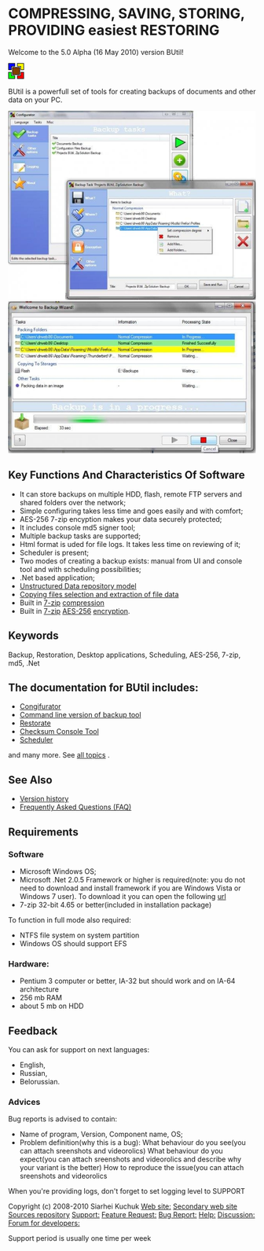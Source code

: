 # COMPRESSING, SAVING, STORING, PROVIDING easiest RESTORING

Welcome to the 5.0 Alpha (16 May 2010) version BUtil!

![BUtil Logotype](./help/Readme%20Assets/Logotype.bmp)

BUtil is a powerfull set of tools for creating backups of documents and other data on your PC.

![The main window of configurator](./help/Readme%20Assets/Screenshot%201.jpg)
![The backup ui master](./help/Readme%20Assets/Screenshot%202.jpg)

## Key Functions And Characteristics Of Software

- It can store backups on multiple HDD, flash, remote FTP servers and shared folders over the network;
- Simple configuring takes less time and goes easily and with comfort;
- AES-256 7-zip encyption makes your data securely protected;
- It includes console md5 signer tool;
- Multiple backup tasks are supported;
- Html format is uded for file logs. It takes less time on reviewing of it;
- Scheduler is present;
- Two modes of creating a backup exists: manual from UI and console tool and with scheduling possibilities;
- .Net based application;
- [Unstructured Data repository model](./help/general/Glossary.htm#udrm)
- [Copying files selection and extraction of file data](./help/general/Glossary.htm#cfsaeofd)
- Built in [7-zip](https://www.7-zip.org/) [compression](https://en.wikipedia.org/wiki/Data_compression)
- Built in [7-zip](https://www.7-zip.org/) [AES-256](https://en.wikipedia.org/wiki/Advanced_Encryption_Standard) [encryption](https://en.wikipedia.org/wiki/Encryption).

## Keywords

Backup, Restoration, Desktop applications, Scheduling, AES-256, 7-zip, md5, .Net

## The documentation for BUtil includes:

- [Congifurator](./help/configurator/CommandLineArguments.htm)
- [Command line version of backup tool](./help/Backup%20Console%20Tool.md)
- [Restorate](./help/Restore/Restoration%20Wizard.md)
- [Checksum Console Tool](./help/Checksum%20Console%20Tool.md)
- [Scheduler](./help/Schedule/Scheduler%20Tray%20Application.md)

and many more. See [all topics](./help/TOC.md) .

## See Also

- [Version history](./help/general/VersionHistory.htm)
- [Frequently Asked Questions (FAQ)](./help/general/Faq.htm)

## Requirements

### Software

- Microsoft Windows OS;
- Microsoft .Net 2.0.5 Framework or higher is required(note: you do not need to download and install framework if you are Windows Vista or Windows 7 user). To download it you can open the following [url](http://www.microsoft.com/downloads/details.aspx?FamilyID=0856eacb-4362-4b0d-8edd-aab15c5e04f5&DisplayLang=en)
- 7-zip 32-bit 4.65 or better(included in installation package)

To function in full mode also required:
- NTFS file system on system partition
- Windows OS should support EFS

### Hardware:

- Pentium 3 computer or better, IA-32 but should work and on IA-64 architecture
- 256 mb RAM
- about 5 mb on HDD

## Feedback

You can ask for support on next languages:
- English,
- Russian,
- Belorussian.

### Advices

Bug reports is advised to contain:
- Name of program, Version, Component name, OS;
- Problem definition(why this is a bug):
What behaviour do you see(you can attach sreenshots and videorolics)
What behaviour do you expect(you can attach sreenshots and videorolics and describe why your variant is the better)
How to reproduce the issue(you can attach sreenshots and videorolics

When you're providing logs, don't forget to set logging level to SUPPORT


Copyright (c) 2008-2010 Siarhei Kuchuk
[Web site:](http://butil.codeplex.com/)
[Secondary web site](http://www.sourceforge.net/projects/butil)
[Sources repository](http://butil.codeplex.com/SourceControl/list/changesets)
[Support:](https://sourceforge.net/tracker/?func=add&group_id=195114&atid=952142)
[Feature Request:](https://sourceforge.net/tracker/?func=add&group_id=195114&atid=952144)
[Bug Report:](https://sourceforge.net/tracker/?func=add&group_id=195114&atid=952141)
[Help:](https://sourceforge.net/forum/forum.php?forum_id=690646)
[Discussion:](https://sourceforge.net/forum/forum.php?forum_id=690645)
[Forum for developers:](https://sourceforge.net/forum/forum.php?forum_id=690647)

Support period is usually one time per week


